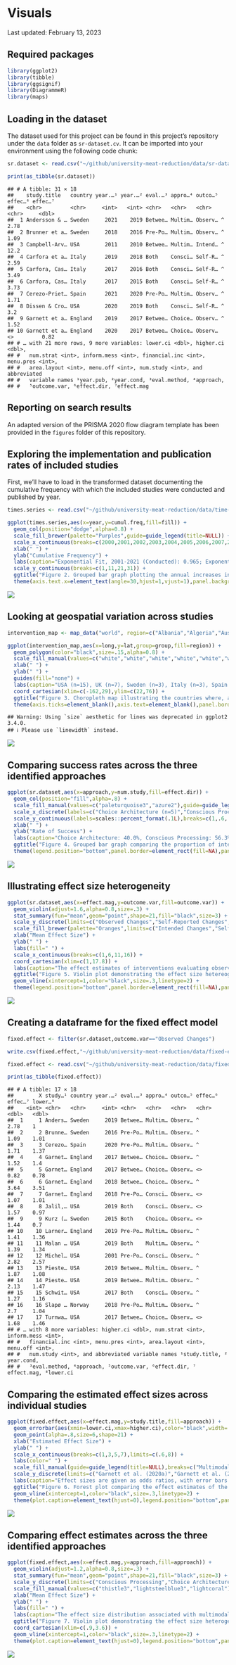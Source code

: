Visuals
================
Last updated: February 13, 2023

## Required packages

``` r
library(ggplot2)
library(tibble)
library(ggsignif)
library(DiagrammeR)
library(maps)
```

## Loading in the dataset

The dataset used for this project can be found in this project’s
repository under the `data` folder as `sr-dataset.cv`. It can be
imported into your environment using the following code chunk:

``` r
sr.dataset <- read.csv("~/github/university-meat-reduction/data/sr-dataset.csv")

print(as_tibble(sr.dataset))
```

    ## # A tibble: 31 × 18
    ##    study.title   country year.…¹ year.…² eval.…³ appro…⁴ outco…⁵ effec…⁶ effec…⁷
    ##    <chr>         <chr>     <int>   <int> <chr>   <chr>   <chr>   <chr>     <dbl>
    ##  1 Andersson & … Sweden     2021    2019 Betwee… Multim… Observ… ^          2.78
    ##  2 Brunner et a… Sweden     2018    2016 Pre-Po… Multim… Observ… ^          1.09
    ##  3 Campbell-Arv… USA        2011    2010 Betwee… Multim… Intend… ^         12.2 
    ##  4 Carfora et a… Italy      2019    2018 Both    Consci… Self-R… ^          2.59
    ##  5 Carfora, Cas… Italy      2017    2016 Both    Consci… Self-R… ^          3.49
    ##  6 Carfora, Cas… Italy      2017    2015 Both    Consci… Self-R… ^          3.73
    ##  7 Cerezo-Priet… Spain      2021    2020 Pre-Po… Multim… Observ… ^          1.71
    ##  8 Dissen & Cro… USA        2020    2019 Both    Consci… Self-R… ^          3.2 
    ##  9 Garnett et a… England    2019    2017 Betwee… Choice… Observ… ^          1.52
    ## 10 Garnett et a… England    2020    2017 Betwee… Choice… Observ… <>         0.82
    ## # … with 21 more rows, 9 more variables: lower.ci <dbl>, higher.ci <dbl>,
    ## #   num.strat <int>, inform.mess <int>, financial.inc <int>, menu.pres <int>,
    ## #   area.layout <int>, menu.off <int>, num.study <int>, and abbreviated
    ## #   variable names ¹​year.pub, ²​year.cond, ³​eval.method, ⁴​approach,
    ## #   ⁵​outcome.var, ⁶​effect.dir, ⁷​effect.mag

## Reporting on search results

An adapted version of the PRISMA 2020 flow diagram template has been
provided in the `figures` folder of this repository.

## Exploring the implementation and publication rates of included studies

First, we’ll have to load in the transformed dataset documenting the
cumulative frequency with which the included studies were conducted and
published by year.

``` r
times.series <- read.csv("~/github/university-meat-reduction/data/time-series.csv")
```

``` r
ggplot(times.series,aes(x=year,y=cumul.freq,fill=fill)) +
  geom_col(position="dodge",alpha=0.8) +
  scale_fill_brewer(palette="Purples",guide=guide_legend(title=NULL)) +
  scale_x_continuous(breaks=c(2000,2001,2002,2003,2004,2005,2006,2007,2008,2009,2010,2011,2012,2013,2014,2015,2016,2017,2018,2019,2020,2021)) +
  xlab(" ") +
  ylab("Cumulative Frequency") +
  labs(caption="Exponential Fit, 2001-2021 (Conducted): 0.965; Exponential Fit, 2005-2021 (Published): 0.957.") + 
  scale_y_continuous(breaks=c(1,11,21,31)) +
  ggtitle("Figure 2. Grouped bar graph plotting the annual increases in the number of \nmeat reduction interventions implemented within university settings between \n2000 and 2021.") +
  theme(axis.text.x=element_text(angle=30,hjust=1,vjust=1),panel.background=element_blank(),legend.position="bottom",panel.border=element_rect(fill=NA))
```

![](visuals_files/figure-gfm/unnamed-chunk-4-1.png)<!-- -->

## Looking at geospatial variation across studies

``` r
intervention_map <- map_data("world", region=c("Albania","Algeria","Austria","Belarus","Belgium","Bosnia and Herzegovina","Bulgaria","Chad","Croatia","Czech Republic","Denmark","Egypt","Eritrea","Estonia","Finland","France","Germany","Greece","Hungary","Iceland","Ireland","Latvia","Libya","Lithuania","Luxembourg","Mali","Mauritania","Mexico","Moldova","Montenegro","Morocco","Netherlands","Niger","North Macedonia","Poland","Portugal","Romania","Russia","Serbia","Slovakia","Slovenia","Sudan","Switzerland","Tunisia","Turkey","Ukraine","Canada","Norway","Spain","Italy","Sweden","UK","USA"))
```

``` r
ggplot(intervention_map,aes(x=long,y=lat,group=group,fill=region)) +
  geom_polygon(color="black",size=.15,alpha=0.8) +
  scale_fill_manual(values=c("white","white","white","white","white","white","white","white","white","white","white","white","white","white","white","white","white","white","white","white","white","white","white","white","white","white","white","white","white","white","white","white","white","white","white","white","white","white","white","white","white","white","white","white","white","white","lavender","lavender","lavender","lightslateblue","lightslateblue","slateblue","slateblue4"),limits=c("Albania","Algeria","Austria","Belarus","Belgium","Bosnia and Herzegovina","Bulgaria","Chad","Croatia","Czech Republic","Denmark","Egypt","Eritrea","Estonia","Finland","France","Germany","Greece","Hungary","Iceland","Ireland","Latvia","Libya","Lithuania","Luxembourg","Mali","Mauritania","Mexico","Moldova","Montenegro","Morocco","Netherlands","Niger","North Macedonia","Poland","Portugal","Romania","Russia","Serbia","Slovakia","Slovenia","Sudan","Switzerland","Tunisia","Turkey","Ukraine","Canada","Norway","Spain","Italy","Sweden","UK","USA"),breaks=c("Albania","Algeria","Austria","Belarus","Belgium","Bosnia and Herzegovina","Bulgaria","Chad","Croatia","Czech Republic","Denmark","Egypt","Eritrea","Estonia","Finland","France","Germany","Greece","Hungary","Iceland","Ireland","Latvia","Libya","Lithuania","Luxembourg","Mali","Mauritania","Mexico","Moldova","Montenegro","Morocco","Netherlands","Niger","North Macedonia","Poland","Portugal","Romania","Russia","Serbia","Slovakia","Slovenia","Sudan","Switzerland","Tunisia","Turkey","Ukraine","Canada","Norway","Spain","Italy","Sweden","UK","USA"),labels=c("Albania\n(n=0)","Algeria\n(n=0)","Austria\n(n-0)","Belarus\n(n=0)","Belgium\n(n=0)","Bosnia and Herzegovina\n(n=0)","Bulgaria\n(n=0)","Chad\n(n=0)","Croatia\n(n=0)","Czech Republic\n(n=0)","Denmark\n(n=0)","Egypt\n(n=0)","Eritrea\n(n=0)","Estonia\n(n=0)","Finland\n(n=0)","France\n(n=0)","Germany\n(n=0)","Greece\n(n=0)","Hungary\n(n=0)","Iceland\n(n=0)","Ireland\n(n=0)","Latvia\n(n=0)","Libya\n(n=0)","Lithuania\n(n=0)","Luxembourg\n(n=0)","Mali\n(n=0)","Mauritania\n(n=0)","Mexico\n(n=0)","Moldova\n(n=0)","Montenegro\n(n=0)","Morocco\n(n=0)","Netherlands\n(n=0)","Niger\n(n=0)","North Macedonia\n(n=0)","Poland\n(n=0)","Portugal\n(n=0)","Romania\n(n=0)","Russia\n(n=0)","Serbia\n(n=0)","Slovakia\n(n=0)","Slovenia\n(n=0)","Sudan\n(n=0)","Switzerland\n(n=0)","Tunisia\n(n=0)","Turkey\n(n=0)","Ukraine\n(n=0)","Canada\n(n=1)","Norway\n(n=1)","Spain\n(n=1)","Italy\n(n=3)","Sweden\n(n=3)","UK\n(n=7)","USA\n(n=15)"),guide=guide_legend(title=NULL,nrow=2)) +
  xlab(" ") + 
  ylab(" ") +
  guides(fill="none") +
  labs(caption="USA (n=15), UK (n=7), Sweden (n=3), Italy (n=3), Spain (n=1), Norway (n=1), Canada (n=1).") + 
  coord_cartesian(xlim=c(-162,29),ylim=c(22,76)) +
  ggtitle("Figure 3. Choropleth map illustrating the countries where, and the frequency with \nwhich, included interventions were conducted between 2000 and 2021.") +
  theme(axis.ticks=element_blank(),axis.text=element_blank(),panel.border=element_rect(fill=NA),legend.position="bottom",panel.grid=element_blank(),panel.background=element_rect(fill="aliceblue"))
```

    ## Warning: Using `size` aesthetic for lines was deprecated in ggplot2 3.4.0.
    ## ℹ Please use `linewidth` instead.

![](visuals_files/figure-gfm/unnamed-chunk-6-1.png)<!-- -->

## Comparing success rates across the three identified approaches

``` r
ggplot(sr.dataset,aes(x=approach,y=num.study,fill=effect.dir)) + 
  geom_col(position="fill",alpha=.8) + 
  scale_fill_manual(values=c("paleturquoise3","azure2"),guide=guide_legend(title=NULL)) +
  scale_x_discrete(labels=c("Choice Architecture (n=5)","Conscious Processing (n=16)","Multimodal (n=10)")) +
  scale_y_continuous(labels=scales::percent_format(.1L),breaks=c(1,.6,.437,0)) +
  xlab(" ") + 
  ylab("Rate of Success") +
  labs(caption="Choice Architecture: 40.0%, Conscious Processing: 56.3%, Multimodal: 100.0%.\n\nRelative to the other approaches, multimodal interventions were more likely to significantly reduce the consumption \nof meat within university settings (p=0.029). No study reported any salient increases in meat consumption resulting \nfrom the implementation of their interventions.") + 
  ggtitle("Figure 4. Grouped bar graph comparing the proportion of interventions \nassociated with significant reductions in meat consumption across each \ninvestigated approach.") +
  theme(legend.position="bottom",panel.border=element_rect(fill=NA),panel.background=element_blank())
```

![](visuals_files/figure-gfm/unnamed-chunk-7-1.png)<!-- -->

## Illustrating effect size heterogeneity

``` r
ggplot(sr.dataset,aes(x=effect.mag,y=outcome.var,fill=outcome.var)) +
  geom_violin(adjust=1.6,alpha=0.8,size=.3) + 
  stat_summary(fun="mean",geom="point",shape=21,fill="black",size=3) +
  scale_y_discrete(limits=c("Observed Changes","Self-Reported Changes","Intended Changes")) +
  scale_fill_brewer(palette="Oranges",limits=c("Intended Changes","Self-Reported Changes","Observed Changes"),breaks=c("Observed Changes","Self-Reported Changes","Intended Changes"),labels=c("Observed Changes (n=17)","Self-Reported Changes (n=10)","Intended Changes (n=4)")) +
  xlab("Mean Effect Size") + 
  ylab(" ") +
  labs(fill=" ") +
  scale_x_continuous(breaks=c(1,6,11,16)) +
  coord_cartesian(xlim=c(1,17.8)) +
  labs(caption="The effect estimates of interventions evaluating observed changes in meat consumption were the smallest and most evenly \ndistributed across the three methods of evaluation.") + 
  ggtitle("Figure 5. Violin plot demonstrating the effect size hetereogeneity across the three \nidentified methods of evaluation.") +
  geom_vline(xintercept=1,color="black",size=.3,linetype=2) +
  theme(legend.position="bottom",panel.border=element_rect(fill=NA),panel.background=element_blank(),axis.ticks.y=element_blank(),axis.text.y=element_blank(),panel.grid.minor=element_blank())
```

![](visuals_files/figure-gfm/unnamed-chunk-8-1.png)<!-- -->

## Creating a dataframe for the fixed effect model

``` r
fixed.effect <- filter(sr.dataset,outcome.var=="Observed Changes")
```

``` r
write.csv(fixed.effect,"~/github/university-meat-reduction/data/fixed-effect.csv")
```

``` r
fixed.effect <- read.csv("~/github/university-meat-reduction/data/fixed-effect.csv")

print(as_tibble(fixed.effect))
```

    ## # A tibble: 17 × 18
    ##        X study…¹ country year.…² eval.…³ appro…⁴ outco…⁵ effec…⁶ effec…⁷ lower…⁸
    ##    <int> <chr>   <chr>     <int> <chr>   <chr>   <chr>   <chr>     <dbl>   <dbl>
    ##  1     1 Anders… Sweden     2019 Betwee… Multim… Observ… ^          2.78    1   
    ##  2     2 Brunne… Sweden     2016 Pre-Po… Multim… Observ… ^          1.09    1.01
    ##  3     3 Cerezo… Spain      2020 Pre-Po… Multim… Observ… ^          1.71    1.37
    ##  4     4 Garnet… England    2017 Betwee… Choice… Observ… ^          1.52    1.4 
    ##  5     5 Garnet… England    2017 Betwee… Choice… Observ… <>         0.82    0.78
    ##  6     6 Garnet… England    2018 Betwee… Choice… Observ… ^          3.64    3.51
    ##  7     7 Garnet… England    2018 Pre-Po… Consci… Observ… <>         1.07    1.01
    ##  8     8 Jalil,… USA        2019 Both    Consci… Observ… <>         1.57    0.97
    ##  9     9 Kurz (… Sweden     2015 Both    Choice… Observ… <>         1.44    0.7 
    ## 10    10 Larner… England    2019 Pre-Po… Multim… Observ… ^          1.41    1.36
    ## 11    11 Malan … USA        2019 Both    Multim… Observ… ^          1.39    1.34
    ## 12    12 Michel… USA        2001 Pre-Po… Consci… Observ… ^          2.82    2.57
    ## 13    13 Pieste… USA        2019 Betwee… Multim… Observ… ^          1.87    1.08
    ## 14    14 Pieste… USA        2019 Betwee… Multim… Observ… ^          2.13    1.47
    ## 15    15 Schwit… USA        2017 Both    Consci… Observ… ^          1.27    1.16
    ## 16    16 Slapø … Norway     2018 Pre-Po… Multim… Observ… ^          2.7     1.04
    ## 17    17 Turnwa… USA        2017 Betwee… Choice… Observ… <>         1.68    1.46
    ## # … with 8 more variables: higher.ci <dbl>, num.strat <int>, inform.mess <int>,
    ## #   financial.inc <int>, menu.pres <int>, area.layout <int>, menu.off <int>,
    ## #   num.study <int>, and abbreviated variable names ¹​study.title, ²​year.cond,
    ## #   ³​eval.method, ⁴​approach, ⁵​outcome.var, ⁶​effect.dir, ⁷​effect.mag, ⁸​lower.ci

## Comparing the estimated effect sizes across individual studies

``` r
ggplot(fixed.effect,aes(x=effect.mag,y=study.title,fill=approach)) + 
  geom_errorbar(aes(xmin=lower.ci,xmax=higher.ci),color="black",width=.2,size=.3) +
  geom_point(alpha=.8,size=6,shape=21) + 
  xlab("Estimated Effect Size") + 
  ylab(" ") + 
  scale_x_continuous(breaks=c(1,3,5,7),limits=c(.6,8)) +
  labs(color=" ") +
  scale_fill_manual(guide=guide_legend(title=NULL),breaks=c("Multimodal","Choice Architecture","Conscious Processing"),values=c("thistle3","lightsteelblue3","lightcoral"),labels=c("Multimodal (n=8)","Choice Architecture (n=5)","Conscious Processing (n=4)")) +
  scale_y_discrete(limits=c("Garnett et al. (2020a)","Garnett et al. (2021)","Brunner et al. (2018)","Schwitzgebel, Cokelet, & Singer (2020)","Malan (2020)","Larner et al. (2021)","Kurz (2018)","Garnett et al. (2019)","Jalil, Tasoff, & Bustamante (2020)","Turnwald & Crum (2019)","Cerezo-Prieto & Frutos-Esteban (2021)","Piester et al. (2020a)","Piester et al. (2020b)","Slapø & Karevold (2019)","Andersson & Nelander (2021)","Michels et al. (2008)","Garnett et al. (2020b)")) + 
  labs(caption="Effect sizes are given as odds ratios, with error bars denoting 95% confidence intervals.") + 
  ggtitle("Figure 6. Forest plot comparing the effect estimates of the 17 studies included in the fixed effect model.") +
  geom_vline(xintercept=1,color="black",size=.3,linetype=2) +
  theme(plot.caption=element_text(hjust=0),legend.position="bottom",panel.background=element_blank(),panel.border=element_rect(fill=NA),panel.grid.minor=element_blank())
```

![](visuals_files/figure-gfm/unnamed-chunk-12-1.png)<!-- -->

## Comparing effect estimates across the three identified approaches

``` r
ggplot(fixed.effect,aes(x=effect.mag,y=approach,fill=approach)) +
  geom_violin(adjust=1.2,alpha=0.8,size=.3) + 
  stat_summary(fun="mean",geom="point",shape=21,fill="black",size=3) +
  scale_y_discrete(limits=c("Conscious Processing","Choice Architecture","Multimodal")) +
  scale_fill_manual(values=c("thistle3","lightsteelblue3","lightcoral"),breaks=c("Multimodal","Choice Architecture","Conscious Processing"),labels=c("Multimodal (n=8)","Choice Architecture (n=5)","Conscious Processing (n=4)")) +
  xlab("Mean Effect Size") + 
  ylab(" ") +
  labs(fill=" ") +
  labs(caption="The effect size distribution associated with multimodal interventions, in addition to having the highest overall effect on meat \nconsumption, is also the most even across the three categories.") + 
  ggtitle("Figure 7. Violin plot demonstrating the effect size heterogeneity across the three \ninvestigated approaches.") +
  coord_cartesian(xlim=c(.9,3.6)) +
  geom_vline(xintercept=1,color="black",size=.3,linetype=2) +
  theme(plot.caption=element_text(hjust=0),legend.position="bottom",panel.border=element_rect(fill=NA),panel.background=element_blank(),axis.ticks.y=element_blank(),axis.text.y=element_blank(),panel.grid.minor=element_blank())
```

![](visuals_files/figure-gfm/unnamed-chunk-13-1.png)<!-- -->
